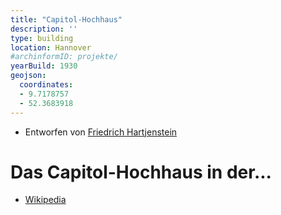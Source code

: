 ```yaml
---
title: "Capitol-Hochhaus"
description: ''
type: building
location: Hannover
#archinformID: projekte/
yearBuild: 1930
geojson:
  coordinates:
  - 9.7178757
  - 52.3683918
---
```


* Entworfen von [Friedrich Hartjenstein](/tags/Friedrich-Hartjenstein)

# Das Capitol-Hochhaus in der...
* [Wikipedia](https://de.wikipedia.org/wiki/Capitol-Hochhaus)

